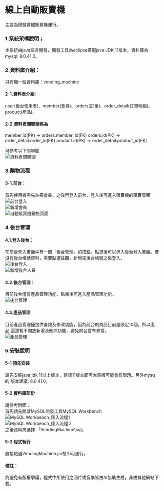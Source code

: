 線上自動販賣機
===
主要為模擬實體販賣機運行。
### 1.系統架構說明；
本系統由java語言開發，開發工具為eclipse搭配java JDK 11版本，資料庫為mysql: 8.0.41.0。
### 2.資料庫介紹：
只有開一個資料庫：vending_machine
#### 2-1.資料表介紹:
user(後台使用者)、member(會員)、orders(訂單)、order_detail(訂單明細)、product(產品)。
#### 2-2.資料表關聯關係為
member.id(PK) -> orders.member_id(FK) 
orders.id(PK) -> order_detail.order_id(FK)
product.id(PK) -> order_detail.product_id(FK)

可參考以下關聯圖  
![資料表關聯圖](資料表關聯圖.png)

### 3.購物流程
#### 3-1.前台：
首先使用者需先註冊會員，之後再登入前台，登入後可進入販賣機的購賣頁面  
![前台登入](前台登入.png)  
![新增會員](新增會員.png)  
![自動販賣機銷售頁面](自動販賣機銷售頁面.png)  

### 4.後台管理
#### 4.1.登入後台：
在前台登入畫面中有一個「後台管理」的按鈕，點選後可以進入後台登入畫面。若
沒有後台帳號資料，需要點選註冊，新增完後台帳號之後登入。  
![後台登入](後台登入.png)  
![新增後台人員](新增後台人員.png)  
#### 4.2.後台管理：
目前後台僅有產品管理功能，點擊後可進入產品管理功能。  
![後台管理](後台管理.png)  
#### 4.3.產品管理
目前產品管理僅提供查詢及修改功能，因為前台的商品目前是限定10個。所以產品
這邊暫不開放新增及刪除功能，避免前台會有異常。  
![產品管理](產品管理.png)  

### 5.安裝說明
#### 5-1 預先安裝
請先安裝java jdk 11以上版本，建議11版本即可太高版可能會有問題。另外mysq的
版本建議: 8.0.41.0。

#### 5-2 資料庫部份
請參考附圖：  
首先請先開啟MySQL開發工具MySQL Workbench  
![MySQL Workbench_匯入流程1](MySQL_Workbench_匯入流程1.png)  
![MySQL Workbench_匯入流程２](MySQL_Workbench_匯入流程2.png)    
之後資料夾選擇 「VendingMachine\sql」

#### 5-3 程式執行
直接點選VendingMachine.jar檔即可運行。

#### 備註：
為避免有版權爭議，程式中所使用之圖片或音樂皆由AI協助生成，非由其他網站下載。


